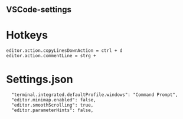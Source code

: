 ## VSCode-settings

# Hotkeys
	editor.action.copyLinesDownAction = ctrl + d
  	editor.action.commentLine = strg + 

# Settings.json
	  "terminal.integrated.defaultProfile.windows": "Command Prompt",
	  "editor.minimap.enabled": false,  
	  "editor.smoothScrolling": true,
	  "editor.parameterHints": false,

